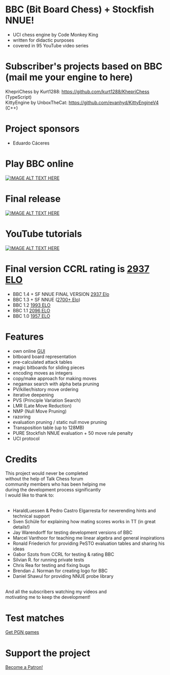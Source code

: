 # BBC (Bit Board Chess) + Stockfish NNUE!
 - UCI chess engine by Code Monkey King<br>
 - written for didactic purposes<br>
 - covered in 95 YouTube video series

# Subscriber's projects based on BBC (mail me your engine to here)
KhepriChess by Kurt1288: https://github.com/kurt1288/KhepriChess (TypeScript)<br>
KittyEngine by UnboxTheCat: https://github.com/evanhyd/KittyEngineV4 (C++)

# Project sponsors
 - Eduardo Cáceres

# Play BBC online
[![IMAGE ALT TEXT HERE](https://github.com/maksimKorzh/uci-gui/blob/main/gui.png)](https://maksimkorzh.pythonanywhere.com)

# Final release
[![IMAGE ALT TEXT HERE](https://github.com/maksimKorzh/bbc/blob/master/LOGO.png)](https://github.com/maksimKorzh/bbc/releases/tag/1.4)

# YouTube tutorials
[![IMAGE ALT TEXT HERE](https://img.youtube.com/vi/QUNP-UjujBM/0.jpg)](https://www.youtube.com/watch?v=QUNP-UjujBM&list=PLmN0neTso3Jxh8ZIylk74JpwfiWNI76Cs)

# Final version CCRL rating is <a href="https://www.computerchess.org.uk/ccrl/404/cgi/engine_details.cgi?match_length=30&each_game=1&print=Details&each_game=1&eng=BBC%201.4%20Stockfish%20NNUE%2064-bit#BBC_1_4_Stockfish_NNUE_64-bit">2937 ELO</a>
 - BBC 1.4 + SF NNUE FINAL VERSION <a href="https://www.computerchess.org.uk/ccrl/404/cgi/engine_details.cgi?match_length=30&each_game=1&print=Details&each_game=1&eng=BBC%201.4%20Stockfish%20NNUE%2064-bit#BBC_1_4_Stockfish_NNUE_64-bit">2937 Elo</a>
 - BBC 1.3 + SF NNUE (<a href="http://talkchess.com/forum3/viewtopic.php?f=6&t=75536">2700+ Elo</a>)
 - BBC 1.2 <a href="https://www.computerchess.org.uk/ccrl/404/cgi/engine_details.cgi?match_length=30&each_game=1&print=Details&each_game=1&eng=BBC%201.2%2064-bit#BBC_1_2_64-bit">1993 ELO</a> 
 - BBC 1.1 <a href="https://www.computerchess.org.uk/ccrl/404/cgi/engine_details.cgi?print=Details&each_game=1&eng=BBC%201.1%2064-bit#BBC_1_1_64-bit">2096 ELO</a>
 - BBC 1.0 <a href="https://www.computerchess.org.uk/ccrl/404/cgi/engine_details.cgi?print=Details&each_game=1&eng=BBC%201.0%2064-bit#BBC_1_0_64-bit">1957 ELO </a>

# Features
 - own online <a href="https://github.com/maksimKorzh/uci-gui">GUI</a>
 - bitboard board representation
 - pre-calculated attack tables
 - magic bitboards for sliding pieces
 - encoding moves as integers
 - copy/make approach for making moves
 - negamax search with alpha beta pruning
 - PV/killer/history move ordering
 - iterative deepening
 - PVS (Principle Variation Search)
 - LMR (Late Move Reduction)
 - NMP (Null Move Pruning)
 - razoring
 - evaluation pruning / static null move pruning
 - Transposition table (up to 128MB)
 - PURE Stockfish NNUE evaluation + 50 move rule penalty
 - UCI protocol

# Credits
  
  This project would never be completed<br>
  without the help of Talk Chess forum<br>
  community members who has been helping me<br>
  during the development process significantly<br>
  I would like to thank to:<br>
  <br>
   - HaraldLuessen & Pedro Castro Elgarresta for neverending hints and technical support
   - Sven Schüle for explaining how mating scores works in TT (in great details!)
   - Jay Warendorff for testing development versions of BBC<br>
   - Marcel Vanthoor for teaching me linear algebra and general inspirations
   - Ronald Friederich for providing PeSTO evaluation tables and sharing his ideas
   - Gabor Szots from CCRL for testing & rating BBC
   - Silvian R. for running private tests
   - Chris Rea for testing and fixing bugs
   - Brendan J. Norman for creating logo for BBC
   - Daniel Shawul for providing NNUE probe library
  <br>
  And all the subscribers watching my videos and<br>
  motivating me to keep the development!<br>

# Test matches
<a href="https://github.com/maksimKorzh/bbc/tree/master/pgn">Get PGN games</a>

# Support the project
<a href="https://www.patreon.com/code_monkey_king">Become a Patron!</a>
  
  
  
  

